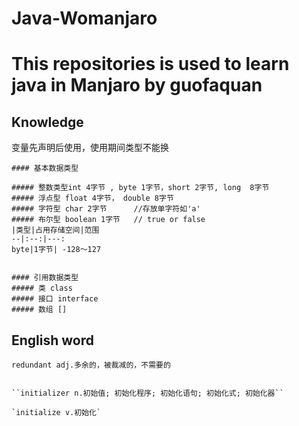 # Java-Womanjaro

# This repositories is used to learn java in Manjaro by guofaquan


## Knowledge
变量先声明后使用，使用期间类型不能换
````
#### 基本数据类型

##### 整数类型int 4字节 , byte 1字节，short 2字节, long  8字节      
##### 浮点型 float 4字节， double 8字节
##### 字符型 char 2字节      //存放单字符如'a'
##### 布尔型 boolean 1字节   // true or false
|类型|占用存储空间|范围
--|:--:|---:
byte|1字节| -128～127


#### 引用数据类型
##### 类 class
##### 接口 interface
##### 数组 []
````


## English word
``redundant adj.多余的，被裁减的，不需要的``

````

``initializer n.初始值; 初始化程序; 初始化语句; 初始化式; 初始化器``

`initialize v.初始化`

````




